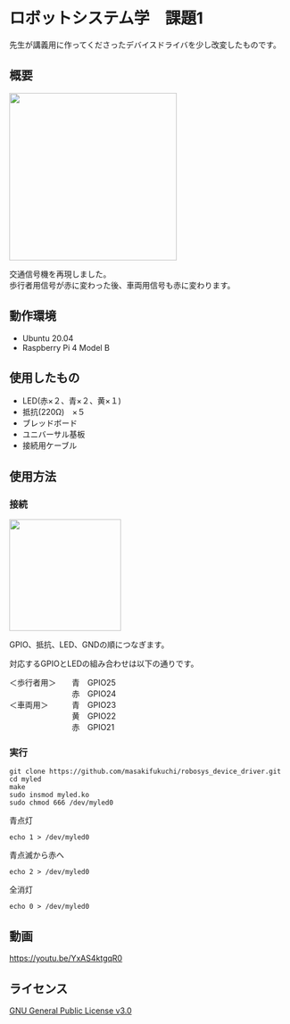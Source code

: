 # ロボットシステム学　課題1
先生が講義用に作ってくださったデバイスドライバを少し改変したものです。
## 概要

<img src="https://user-images.githubusercontent.com/72370342/104086607-c21d2d80-529c-11eb-9e27-e6c34a59ca52.jpg" width="300px">

交通信号機を再現しました。  
歩行者用信号が赤に変わった後、車両用信号も赤に変わります。
## 動作環境
- Ubuntu 20.04
- Raspberry Pi 4 Model B
## 使用したもの　
- LED(赤×２、青×２、黄×１)
- 抵抗(220Ω)　×５
- ブレッドボード
- ユニバーサル基板
- 接続用ケーブル

## 使用方法
### 接続
<img src="https://user-images.githubusercontent.com/72370342/104086478-bf6e0880-529b-11eb-952d-6e3b5722844c.jpg" width="200px">  

GPIO、抵抗、LED、GNDの順につなぎます。

対応するGPIOとLEDの組み合わせは以下の通りです。  

＜歩行者用＞　　青　GPIO25    
　　　　　　　　赤　GPIO24    
＜車両用＞　　　青　GPIO23    
　　　　　　　　黄　GPIO22    
　　　　　　　　赤　GPIO21    
### 実行
```
git clone https://github.com/masakifukuchi/robosys_device_driver.git  
cd myled
make
sudo insmod myled.ko
sudo chmod 666 /dev/myled0
```
青点灯  
```
echo 1 > /dev/myled0
```
青点滅から赤へ  
```
echo 2 > /dev/myled0
```
全消灯  
```
echo 0 > /dev/myled0
```

## 動画
https://youtu.be/YxAS4ktgqR0
## ライセンス
[GNU General Public License v3.0](https://github.com/masakifukuchi/robosys_device_driver/blob/main/LICENSE)
